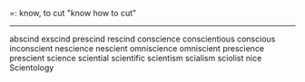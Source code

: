 =: know, to cut "know how to cut"

---
abscind
exscind
prescind
rescind
conscience
conscientious
conscious
inconscient
nescience
nescient
omniscience
omniscient
prescience
prescient
science
sciential
scientific
scientism
scialism
sciolist
nice
Scientology
